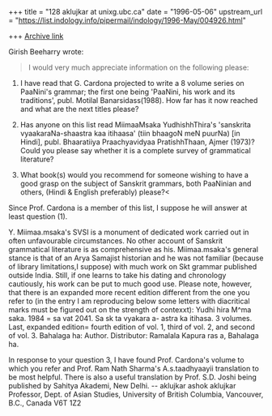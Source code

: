 +++
title = "128 aklujkar at unixg.ubc.ca"
date = "1996-05-06"
upstream_url = "https://list.indology.info/pipermail/indology/1996-May/004926.html"

+++
[Archive link](https://list.indology.info/pipermail/indology/1996-May/004926.html)

Girish Beeharry wrote:
>I would very much appreciate information on the following please:

1) I have read that G. Cardona projected to write a 8 volume series on
PaaNini's grammar; the first one being 'PaaNini, his work and its
traditions', publ. Motilal Banarsidass(1988). How far has it now reached
and what are the next titles please? 

2) Has anyone on this list read MiimaaMsaka YudhishhThira's 'sanskrita
vyaakaraNa-shaastra kaa itihaasa' (tiin bhaagoN meN puurNa) [in Hindi],
publ. Bhaaratiiya Praachyavidyaa PratishhThaan, Ajmer (1973)? Could you
please say whether it is a complete survey of grammatical literature?

3) What book(s) would you recommend for someone wishing to have a good
grasp on the subject of Sanskrit grammars, both PaaNinian and others, 
(Hindi & English preferably) please?<

Since Prof. Cardona is a member of this list, I suppose he will answer at
least question (1).

Y. Miimaa.msaka's SVSI is a monument of dedicated work carried out in often
unfavourable circumstances. No other account of Sanskrit grammatical
literature is as comprehensive as his. Miimaa.msaka's general stance is
that of an Arya Samajist historian and he was not familiar (because of
library limitations,I suppose) with much work on Skt grammar published
outside India. Still, if one learns to take his dating and chronology
cautiously, his work can be put to much good use. Please note, however,
that there is an expanded more recent edition different from the one you
refer to (in the entry I am reproducing below some letters with diacritical
marks must be figured out on the strength of contexxt): 
Yudhi  hira M^ma saka. 1984 = sa vat 2041. Sa sk ta vyakara a- astra ka
itihasa. 3 volumes. Last, expanded edition= fourth edition of vol. 1, third
of vol. 2, and second of vol. 3.  Bahalaga ha: Author. Distributor:
Ramalala Kapura  ras a, Bahalaga ha. 

In response to your question 3, I have found Prof. Cardona's volume to
which you refer and Prof. Ram Nath Sharma's A.s.taadhyaayii translation to
be most helpful. There is also a useful translation by Prof. S.D. Joshi
being published by Sahitya Akademi, New Delhi.  -- aklujkar
ashok aklujkar
Professor, Dept. of Asian Studies, University of British Columbia,
Vancouver, B.C., Canada V6T 1Z2





